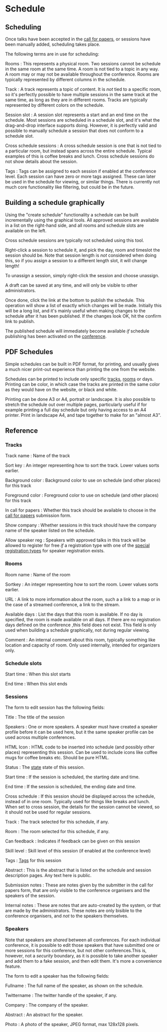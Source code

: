 # Schedule

## Scheduling

Once talks have been accepted in the [call for papers](callforpapers),
or sessions have been manually added, scheduling takes place.

The following terms are in use for scheduling:

Rooms
:   This represents a physical room. Two sessions cannot be schedule
in the same room at the same time. A room is not tied to a topic in
any way. A room may or may not be available throughout the
conference. Rooms are typically represented by different columns in
the schedule.

Track
:    A track represents a topic of content. It is *not* tied to a
specific room, so it's perfectly possible to have multiple sessions in
the same track at the same time, as long as they are in different
rooms. Tracks are typically represented by different colors on the schedule.

Session slot
:    A session slot represents a start and an end time on the
schedule. Most sessions are scheduled in a schedule slot, and it's
what the drag-and-drop interface supports doing. However, it is
perfectly valid and possible to manually schedule a session that does
not conform to a schedule slot.

Cross schedule sessions
:     A cross schedule session is one that is not tied to a particular
room, but instead spans across the entire schedule. Typical examples
of this is coffee breaks and lunch. Cross schedule sessions do not show
details about the session.

Tags <a name="tags"></a>
:     Tags can be assigned to each session if enabled at the conference
level. Each session can have zero or more tags assigned. These can later
be used in the schedule for viewing, or similar things. There is currently
not much core functionality like filtering, but could be in the future.

## Building a schedule graphically

Using the "create schedule" functionality a schedule can be built
incrementally using the graphical tools. All approved sessions are
available in a list on the right-hand side, and all rooms and schedule
slots are available on the left.

Cross schedule sessions are typically not scheduled using this tool.

Right-click a session to schedule it, and pick the day, room and
timeslot the session should be. Note that session length is *not*
considered when doing this, so if you assign a session to a different
length slot, it will change length!

To unassign a session, simply right-click the session and choose unassign.

A draft can be saved at any time, and will only be visible to other
administrators.

Once done, click the link at the bottom to publish the schedule. This
operation will show a list of exactly which changes will be
made. Initially this will be a long list, and it's mainly useful when
making changes to the schedule after it has been published. If the
changes look OK, hit the confirm link to publish.

The published schedule will immediately become available *if* schedule
publishing has been activated on the [conference](configuring).

## PDF Schedules

Simple schedules can be built in PDF format, for printing, and usually
gives a much nicer print-out experience than printing the one from the
website.

Schedules can be printed to include only specific [tracks](#tracks),
[rooms](#rooms) or days. Printing can be color, in which case the
tracks are printed in the same color as they would have on the
website, or black and white.

Printing can be done A3 or A4, portrait or landscape. It is also
possible to stretch the schedule out over multiple pages, particularly
useful if for example printing a full day schedule but only having
access to an A4 printer. Print in landscape A4, and tape together to
make for an "almost A3".

## Reference

### Tracks <a name="tracks"></a>

Track name
:	Name of the track

Sort key
:   An integer representing how to sort the track. Lower values sorts
earlier.

Background color
:   Background color to use on schedule (and other places) for this track

Foreground color
:   Foreground color to use on schedule (and other places) for this track

In call for papers
:   Whether this track should be available to choose in the
[call for papers](callforpapers) submission form.

Show company
:   Whether sessions in this track should have the company name of the speaker
	listed on the schedule.

Allow speaker reg
:   Speakers with approved talks in this track will be allowed to
register for free *if* a registration type with one of the
[special registration types](registrations#typesandclasses) for speaker
registration exists.


### Rooms <a name="rooms"></a>

Room name
:   Name of the room

Sortkey
:   An integer representing how to sort the room. Lower values sorts
earlier.

URL
:   A link to more information about the room, such a a link to a map or
in the case of a streamed conference, a link to the stream.

Available days
:   List the days that this room is available. If no day is specified, the
room is made available on all days. If there are no registration days defined
on the conference ,this field does not exist. This field is only used
when building a schedule graphically, not during regular viewing.

Comment
:   An internal comment about this room, typically something like
location and capacity of room. Only used internally, intended for
organizers only.

### Schedule slots <a name="slots"></a>

Start time
:   When this slot starts

End time
:   When this slot ends

### Sessions <a name="sessions"></a>

The form to edit session has the following fields:

Title
:	The title of the session

Speakers
:	One or more speakers. A speaker must have created a speaker
profile before it can be used here, but it the same speaker
profile can be used across multiple conferences.

HTML Icon
:   HTML code to be inserted into schedule (and possibly other places)
representing this session. Can be used to include icons like coffee
mugs for coffee breaks etc. Should be pure HTML.

Status
:	The [state](callforpapers#states) state of this session.

Start time
:	If the session is scheduled, the starting date and time.

End time
:	If the session is scheduled, the ending date and time.

Cross schedule
:	If this session should be displayed across the schedule, instead
of in one room. Typically used for things like breaks and lunch. When
set to cross session, the details for the session cannot be viewed, so
it should not be used for regular sessions.

Track
:	The track selected for this schedule, if any.

Room
:	The room selected for this schedule, if any.

Can feedback
:   Indicates if feedback can be given on this session

Skill level
:   Skill level of this session (if enabled at the conference level)

Tags
:   [Tags](#tags) for this session

Abstract
:   This is the abstract that is listed on the schedule and session
description pages. Any text here is public.

Submission notes
:   These are notes given by the submitter in the call for papers
form, that are only visible to the conference organisers and the
speakers of the session.

Internal notes
:   These are notes that are auto-created by the system, or that are
made by the administrators. These notes are only bisible to the
conference organisers, and *not* to the speakers themselves.

### Speakers <a name="speakers"></a>

Note that speakers are *shared* between all conferences. For each
individual conference, it is possible to edit those speakers that have
submitted one or more sessions for this conference, but not other
conferences.This is, however, not a *security* boundary, as it is
possible to take another speaker and add them to a fake session, and
then edit them. It's more a convenience feature.

The form to edit a speaker has the following fields:

Fullname
:    The full name of the speaker, as shown on the schedule.

Twittername
:    The twitter handle of the speaker, if any.

Company
:    The company of the speaker.

Abstract
:    An abstract for the speaker.

Photo
:    A photo of the speaker, JPEG format, max 128x128 pixels.
